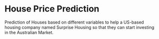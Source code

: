 # House Price Prediction
Prediction of Houses based on different variables to help a US-based housing company named Surprise Housing so that they can start investing in the Australian Market. 
